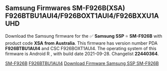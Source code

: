 <h2>Samsung Firmwares SM-F926B(XSA) F926BTBU1AUI4/F926BOXT1AUI4/F926BXXU1AUHD</h2>
Download the Samsung firmware for the ✅ <strong>Samsung SSP </strong> ⭐ <strong>SM-F926B</strong> with product code <strong>XSA</strong> <strong> from Australia</strong>. This firmware has version number PDA <strong>F926BTBU1AUI4</strong> and CSC F926BOXT1AUI4. The operating system of this firmware is Android R , with build date 2021-09-28. Changelist <strong>22440364</strong>.


[SM-F926B](https://samfirm.shop/samsung/model/SM-F926B)
[F926BTBU1AUI4](https://samfirm.shop/samsung/pda/F926BTBU1AUI4)
[Download Firmware Samsung SSP SM-F926B](https://samfirm.shop/samsung/firmware/460516)
